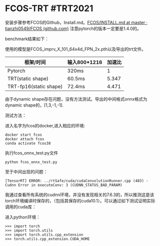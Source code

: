# FCOS-TRT #TRT2021

安装步骤参考FCOS的Github，Install.md。[FCOS/INSTALL.md at master · tianzhi0549/FCOS (github.com)](https://github.com/tianzhi0549/FCOS/blob/master/INSTALL.md) 注意pytorch的版本一定要是1.4.0的。

benchmark结果如下：

使用的模型是FCOS_imprv_X_101_64x4d_FPN_2x.pth以及导出的trt文件。

| 框架/时间              | 输入800*1216 | 加速比 |
| ---------------------- | ------------ | ------ |
| Pytorch                | 320ms        | 1      |
| TRT(static shape)      | 60.5ms       | 5.347  |
| TRT-fp16(static shape) | 72.4ms       | 4.471  |

由于dynamic shape存在问题，没有方法测试。导出的中间格式onnx格式为dynamic shape的，[1,3,-1,-1].



测试方法：

进入名字为fcos的docker,进入相应的环境:

```
docker start fcos 
docker attach fcos
conda activate fcos38
```

执行fcos_onnx_test.py文件

```
python fcos_onnx_test.py
```



至于中间出现的问题：

```
[TensorRT] ERROR: ../rtSafe/cuda/cudaConvolutionRunner.cpp (483) - Cudnn Error in executeConv: 3 (CUDNN_STATUS_BAD_PARAM)
```

我通过查看所有系统的cudnn环境，并没有发现相关的7.6.3的，所以推测这是该torch环境编译时保存的，（包括其保存的cuda10.1）。可以通过如下测试证明实际调用的cuda库：

进入python环境：

```
>>> import torch
>>> import torch.utils
>>> import torch.utils.cpp_extension
>>> torch.utils.cpp_extension.CUDA_HOME     
```


